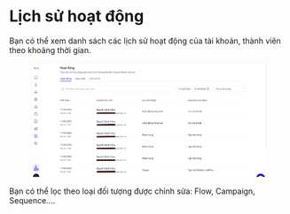 # Lịch sử hoạt động

Bạn có thể xem danh sách các lịch sử hoạt động của tài khoản, thành viên theo khoảng thời gian.

<figure><img src="../.gitbook/assets/image (230).png" alt=""><figcaption></figcaption></figure>

Bạn có thể lọc theo loại đối tượng được chỉnh sửa: Flow, Campaign, Sequence....

